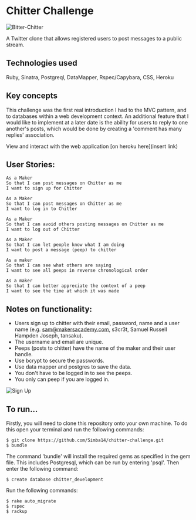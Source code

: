 Chitter Challenge
=================
![Bitter-Chitter](http://i.imgur.com/d92OuCr.png)

A Twitter clone that allows registered users to post messages to a public stream.

Technologies used
---

Ruby, Sinatra, Postgreql, DataMapper, Rspec/Capybara, CSS, Heroku

Key concepts
-------
This challenge was the first real introduction I had to the MVC pattern, and to databases within a web development context. An additional feature that I would like to implement at a later date is the ability for users to reply to one another's posts, which would be done by creating a 'comment has many replies' association.

View and interact with the web application [on heroku here](insert link)

User Stories:
-------
```
As a Maker
So that I can post messages on Chitter as me
I want to sign up for Chitter

As a Maker
So that I can post messages on Chitter as me
I want to log in to Chitter

As a Maker
So that I can avoid others posting messages on Chitter as me
I want to log out of Chitter

As a Maker
So that I can let people know what I am doing  
I want to post a message (peep) to chitter

As a maker
So that I can see what others are saying  
I want to see all peeps in reverse chronological order

As a maker
So that I can better appreciate the context of a peep
I want to see the time at which it was made
```

Notes on functionality:
------
* Users sign up to chitter with their email, password, name and a user name (e.g. sam@makersacademy.com, s3cr3t, Samuel Russell Hampden Joseph, tansaku).
* The username and email are unique.
* Peeps (posts to chitter) have the name of the maker and their user handle.
* Use bcrypt to secure the passwords.
* Use data mapper and postgres to save the data.
* You don't have to be logged in to see the peeps.
* You only can peep if you are logged in.

![Sign Up](http://i.imgur.com/V4ygfDg.png)

To run...
-------

Firstly, you will need to clone this repository onto your own machine. To do this open your terminal and run the following commands:
```
$ git clone https://github.com/Simba14/chitter-challenge.git
$ bundle
```
The command 'bundle' will install the required gems as specified in the gem file. This includes Postgresql, which can be run by entering 'psql'. Then enter the following command:
```
$ create database chitter_development
```
Run the following commands:
```
$ rake auto_migrate
$ rspec
$ rackup
```
